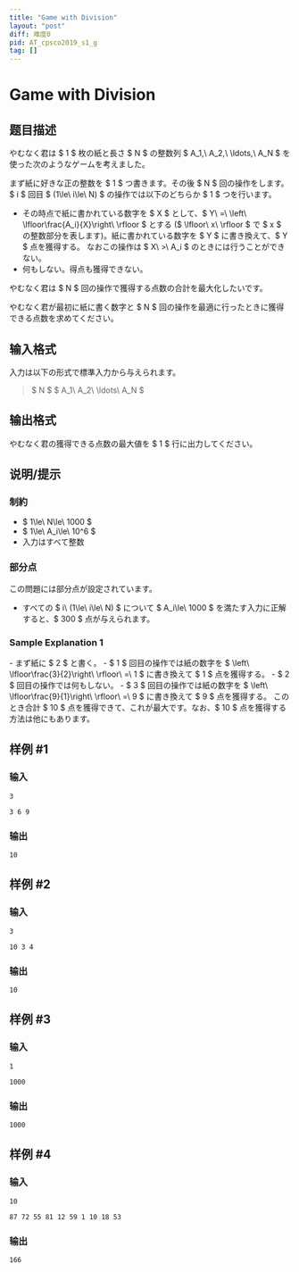 ```yaml
---
title: "Game with Division"
layout: "post"
diff: 难度0
pid: AT_cpsco2019_s1_g
tag: []
---
```


# Game with Division

## 题目描述

[problemUrl]: https://atcoder.jp/contests/cpsco2019-s1/tasks/cpsco2019_s1_g

やむなく君は $ 1 $ 枚の紙と長さ $ N $ の整数列 $ A_1,\ A_2,\ \ldots,\ A_N $ を使った次のようなゲームを考えました。

まず紙に好きな正の整数を $ 1 $ つ書きます。その後 $ N $ 回の操作をします。 $ i $ 回目 $ (1\le\ i\le\ N) $ の操作では以下のどちらか $ 1 $ つを行います。

- その時点で紙に書かれている数字を $ X $ として、$ Y\ =\ \left\ \lfloor\frac{A_i}{X}\right\ \rfloor $ とする ($ \lfloor\ x\ \rfloor $ で $ x $ の整数部分を表します)。紙に書かれている数字を $ Y $ に書き換えて、$ Y $ 点を獲得する。 なおこの操作は $ X\ >\ A_i $ のときには行うことができない。
- 何もしない。得点も獲得できない。

やむなく君は $ N $ 回の操作で獲得する点数の合計を最大化したいです。

やむなく君が最初に紙に書く数字と $ N $ 回の操作を最適に行ったときに獲得できる点数を求めてください。

## 输入格式

入力は以下の形式で標準入力から与えられます。

> $ N $ $ A_1\ A_2\ \ldots\ A_N $

## 输出格式

やむなく君の獲得できる点数の最大値を $ 1 $ 行に出力してください。

## 说明/提示

### 制約

- $ 1\le\ N\le\ 1000 $
- $ 1\le\ A_i\le\ 10^6 $
- 入力はすべて整数

### 部分点

この問題には部分点が設定されています。

- すべての $ i\ (1\le\ i\le\ N) $ について $ A_i\le\ 1000 $ を満たす入力に正解すると、$ 300 $ 点が与えられます。

### Sample Explanation 1

\- まず紙に $ 2 $ と書く。 - $ 1 $ 回目の操作では紙の数字を $ \left\ \lfloor\frac{3}{2}\right\ \rfloor\ =\ 1 $ に書き換えて $ 1 $ 点を獲得する。 - $ 2 $ 回目の操作では何もしない。 - $ 3 $ 回目の操作では紙の数字を $ \left\ \lfloor\frac{9}{1}\right\ \rfloor\ =\ 9 $ に書き換えて $ 9 $ 点を獲得する。 このとき合計 $ 10 $ 点を獲得できて、これが最大です。なお、$ 10 $ 点を獲得する方法は他にもあります。

## 样例 #1

### 输入

```
3
3 6 9
```

### 输出

```
10
```

## 样例 #2

### 输入

```
3
10 3 4
```

### 输出

```
10
```

## 样例 #3

### 输入

```
1
1000
```

### 输出

```
1000
```

## 样例 #4

### 输入

```
10
87 72 55 81 12 59 1 10 18 53
```

### 输出

```
166
```

